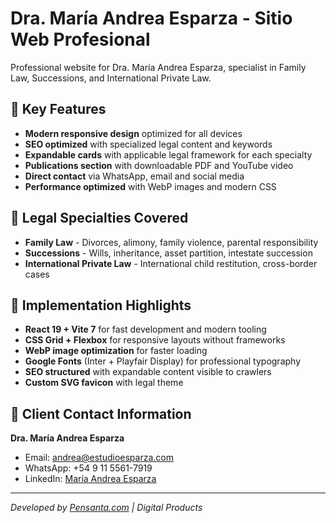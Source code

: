 # Dra. María Andrea Esparza - Sitio Web Profesional

Professional website for Dra. María Andrea Esparza, specialist in Family Law, Successions, and International Private Law.

## 🎯 Key Features

- **Modern responsive design** optimized for all devices
- **SEO optimized** with specialized legal content and keywords
- **Expandable cards** with applicable legal framework for each specialty
- **Publications section** with downloadable PDF and YouTube video
- **Direct contact** via WhatsApp, email and social media
- **Performance optimized** with WebP images and modern CSS

## 🎨 Legal Specialties Covered

- **Family Law** - Divorces, alimony, family violence, parental responsibility
- **Successions** - Wills, inheritance, asset partition, intestate succession
- **International Private Law** - International child restitution, cross-border cases

## 🚀 Implementation Highlights

- **React 19 + Vite 7** for fast development and modern tooling
- **CSS Grid + Flexbox** for responsive layouts without frameworks
- **WebP image optimization** for faster loading
- **Google Fonts** (Inter + Playfair Display) for professional typography
- **SEO structured** with expandable content visible to crawlers
- **Custom SVG favicon** with legal theme

## 📧 Client Contact Information

**Dra. María Andrea Esparza**
- Email: andrea@estudioesparza.com
- WhatsApp: +54 9 11 5561-7919
- LinkedIn: [María Andrea Esparza](https://www.linkedin.com/in/mar%C3%ADa-andrea-esparza-b478608b)

---

*Developed by [Pensanta.com](https://pensanta.com) | Digital Products*  
